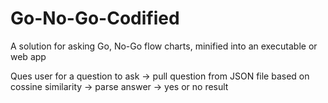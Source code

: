 # Go-No-Go-Codified
A solution for asking Go, No-Go flow charts, minified into an executable or web app

Ques user for a question to ask -> pull question from JSON file based on cossine similarity -> parse answer -> yes or no result
